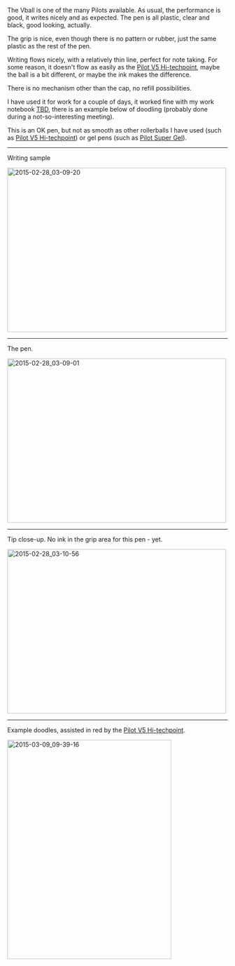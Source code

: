 The Vball is one of the many Pilots available. As usual, the performance
is good, it writes nicely and as expected. The pen is all plastic, clear
and black, good looking, actually.

The grip is nice, even though there is no pattern or rubber, just the
same plastic as the rest of the pen.

Writing flows nicely, with a relatively thin line, perfect for note
taking. For some reason, it doesn't flow as easily as the [Pilot V5
Hi-techpoint](../pilot-v5-hi-techpoint-05), maybe the ball is a bit
different, or maybe the ink makes the difference.

There is no mechanism other than the cap, no refill possibilities.

I have used it for work for a couple of days, it worked fine with my work
notebook [TBD](TBD), there is an example below of doodling (probably done
during a not-so-interesting meeting).

This is an OK pen, but not as smooth as other rollerballs I have used (such as
[Pilot V5 Hi-techpoint](../pilot-v5-hi-techpoint-05)) or gel pens (such as
[Pilot Super Gel](../pilot-super-gel-07)).

---
Writing sample

<a href="https://www.flickr.com/photos/131463957@N06/16051861423" title="2015-02-28_03-09-20 by Silent Norwegian, on Flickr"><img src="https://farm9.staticflickr.com/8589/16051861423_a096b5412c.jpg" width="500" height="375" alt="2015-02-28_03-09-20"></a>

---
The pen.

<a href="https://www.flickr.com/photos/131463957@N06/16670787562" title="2015-02-28_03-09-01 by Silent Norwegian, on Flickr"><img src="https://farm9.staticflickr.com/8640/16670787562_afabee809c.jpg" width="500" height="375" alt="2015-02-28_03-09-01"></a>

---
Tip close-up. No ink in the grip area for this pen - yet.

<a href="https://www.flickr.com/photos/131463957@N06/16670790912" title="2015-02-28_03-10-56 by Silent Norwegian, on Flickr"><img src="https://farm9.staticflickr.com/8642/16670790912_88ce015ca6.jpg" width="500" height="375" alt="2015-02-28_03-10-56"></a>

---
Example doodles, assisted in red by the [Pilot V5
Hi-techpoint](../pilot-v5-hi-techpoint-05).

<a href="https://www.flickr.com/photos/131463957@N06/16580803970" title="2015-03-09_09-39-16 by Silent Norwegian, on Flickr"><img src="https://farm9.staticflickr.com/8596/16580803970_1b974d55bb.jpg" width="375" height="500" alt="2015-03-09_09-39-16"></a>
